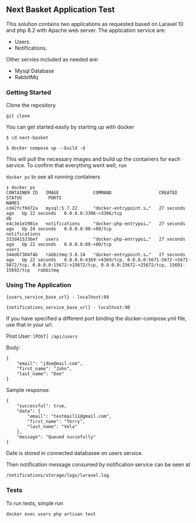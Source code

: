 ## Next Basket Application Test

This solution contains two applications as requested based on Laravel 10 and php 8.2 with Apache web server. The application service are:

- Users.
- Notifications.

Other servies included as needed are:

- Mysql Database
- RabbitMq

### Getting Started

Clone the repository

`git clone`

You can get started easily by starting up with docker

`$ cd next-basket`

`$ docker compose up --build -d`

This will pull the necessary images and build up the containers for each service.
To confirm that everything went well, run

`docker ps` to see all running containers

```
❯ docker ps
CONTAINER ID   IMAGE             COMMAND                  CREATED          STATUS          PORTS                                                                                                                           NAMES
cd42fcf8d72a   mysql:5.7.22      "docker-entrypoint.s…"   27 seconds ago   Up 22 seconds   0.0.0.0:3306->3306/tcp                                                                                                          db
e4c3e1e1901e   notifications     "docker-php-entrypoi…"   27 seconds ago   Up 24 seconds   0.0.0.0:90->80/tcp                                                                                                              notifications
333d415336ef   users             "docker-php-entrypoi…"   27 seconds ago   Up 22 seconds   0.0.0.0:89->80/tcp                                                                                                              users
344d67304f4b   rabbitmq:3.8.14   "docker-entrypoint.s…"   27 seconds ago   Up 22 seconds   0.0.0.0:4369->4369/tcp, 0.0.0.0:5671-5672->5671-5672/tcp, 0.0.0.0:15672->15672/tcp, 0.0.0.0:25672->25672/tcp, 15691-15692/tcp   rabbitmq
```

### Using The Application

`{users_service_base_url} - localhost:89`

`{notifications_service_base_url} - localhost:90`

If you have specified a different port binding the docker-compose.yml file, use that in your url.

Post User:
`[POST] /api/users`

Body:

```
{
    "email": "jdoe@mail.com",
    "first_name": "John",
    "last_name": "Doe"
}
```

Sample response:

```
{
    "successful": true,
    "data": {
        "email": "testmail11@gmail.com",
        "first_name": "Terry",
        "last_name": "Vela"
    },
    "message": "Queued succefully"
}
```

Date is stored in connected databasee on users service.

Then notification message consumed by notification service can be seen at

`/notifications/storage/logs/laravel.log`

### Tests

To run tests, simple run

`docker exec users php artisan test`

